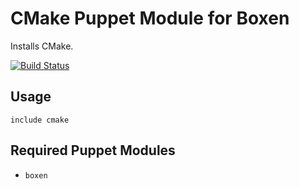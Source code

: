 # CMake Puppet Module for Boxen

Installs CMake.

[![Build Status](https://travis-ci.org/boxen/puppet-cmake.png?branch=master)](https://travis-ci.org/boxen/puppet-cmake)

## Usage

```puppet
include cmake
```

## Required Puppet Modules

* `boxen`
